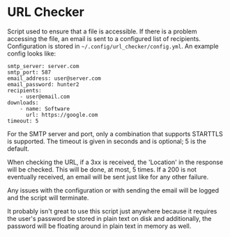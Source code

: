 # URL Checker

Script used to ensure that a file is accessible. If there is a problem
accessing the file, an email is sent to a configured list of recipients.
Configuration is stored in `~/.config/url_checker/config.yml`.
An example config looks like:

    smtp_server: server.com
    smtp_port: 587
    email_address: user@server.com
    email_password: hunter2
    recipients:
        - user@email.com
    downloads:
        - name: Software
          url: https://google.com
    timeout: 5

For the SMTP server and port, only a combination that supports STARTTLS is
supported. The timeout is given in seconds and is optional; 5 is the default.

When checking the URL, if a 3xx is received, the 'Location' in the response
will be checked. This will be done, at most, 5 times. If a 200 is not
eventually received, an email will be sent just like for any other failure.

Any issues with the configuration or with sending the email will be logged
and the script will terminate.

It probably isn't great to use this script just anywhere because it
requires the user's password be stored in plain text on disk and
additionally, the password will be floating around in plain text in memory
as well.

